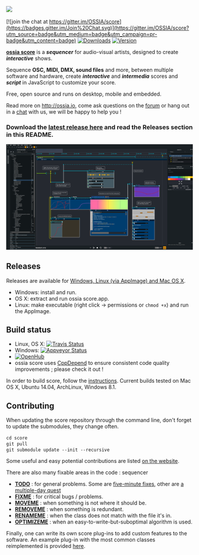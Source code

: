<img src="https://i.imgur.com/BL6J8Jh.png" width="500">

[![join the chat at https://gitter.im/OSSIA/score](https://badges.gitter.im/Join%20Chat.svg)](https://gitter.im/OSSIA/score?utm_source=badge&utm_medium=badge&utm_campaign=pr-badge&utm_content=badge) [![Downloads](https://img.shields.io/github/downloads/OSSIA/score/total.svg)](https://github.com/OSSIA/score/releases) [![Version](https://img.shields.io/github/release/OSSIA/score.svg)](https://github.com/OSSIA/score/releases)

[**ossia score**](http://ossia.io) is a ***sequencer*** for audio-visual artists, designed to create ***interactive*** shows. 

Sequence **OSC, MIDI, DMX, sound files** and more, between multiple software and hardware, create ***interactive*** and ***intermedia*** scores and ***script*** in JavaScript to customize your score.

Free, open source and runs on desktop, mobile and embedded.

Read more on http://ossia.io, come ask questions on the [forum](http://forum.ossia.io/c/score) or hang out in a [chat](https://gitter.im/OSSIA/score) with us, we will be happy to help you !

### Download the [latest release here](https://github.com/OSSIA/score/releases/) and read the Releases section in this README.

![ossia score screenshot](/docs/score.png?raw=true)

## Releases

Releases are available for [Windows, Linux (via AppImage) and Mac OS X](https://github.com/OSSIA/score/releases/latest).

* Windows: install and run.
* OS X: extract and run ossia score.app.
* Linux: make executable (right click -> permissions or `chmod +x`) and run the AppImage.

## Build status
* Linux, OS X: [![Travis Status](https://travis-ci.org/OSSIA/score.svg?branch=master)](https://travis-ci.org/OSSIA/score)
* Windows: [![Appveyor Status](https://ci.appveyor.com/api/projects/status/github/OSSIA/score?branch=master&svg=true)](https://ci.appveyor.com/project/JeanMichalCelerier/score)
* [![OpenHub](https://www.openhub.net/p/score/widgets/project_thin_badge?format=gif)](https://www.openhub.net/p/score)
* ossia score uses [CppDepend](https://www.cppdepend.com/) to ensure consistent code quality improvements ; please check it out !

In order to build score, follow the [instructions](https://github.com/OSSIA/score/wiki/Build-and-install).
Current builds tested on Mac OS X, Ubuntu 14.04, ArchLinux, Windows 8.1.

## Contributing

When updating the score repository through the command line, don't forget to update the submodules, they change often.

    cd score
    git pull
    git submodule update --init --recursive

Some useful and easy potential contributions are listed [on the website](http://ossia.io/contributing/).

There are also many fixable areas in the code :
sequencer
* [**TODO**](https://github.com/OSSIA/score/search?q=TODO) : for general problems. Some are [five-minute fixes](https://github.com/OSSIA/score/blob/2e393a1786154c11d766e6c6476cc2bd5faa95d0/base/plugins/iscore-lib-process/Process/Style/ScenarioStyle.cpp#L3), other are [a multiple-day quest](https://github.com/OSSIA/score/blob/2e393a1786154c11d766e6c6476cc2bd5faa95d0/base/lib/core/plugin/PluginDependencyGraph.hpp#L67)
* [**FIXME**](https://github.com/OSSIA/score/search?q=FIXME) : for critical bugs / problems.
* [**MOVEME**](https://github.com/OSSIA/score/search?q=REMOVEME) : when something is not where it should be.
* [**REMOVEME**](https://github.com/OSSIA/score/search?q=REMOVEME) : when something is redundant.
* [**RENAMEME**](https://github.com/OSSIA/score/search?q=RENAMEME) : when the class does not match with the file it's in.
* [**OPTIMIZEME**](https://github.com/OSSIA/score/search?q=OPTIMIZEME) : when an easy-to-write-but-suboptimal algorithm is used.

Finally, one can write its own score plug-ins to add custom features to the software.
An example plug-in with the most common classes reimplemented is provided [here](https://github.com/OSSIA/iscore-addon-tutorial).
